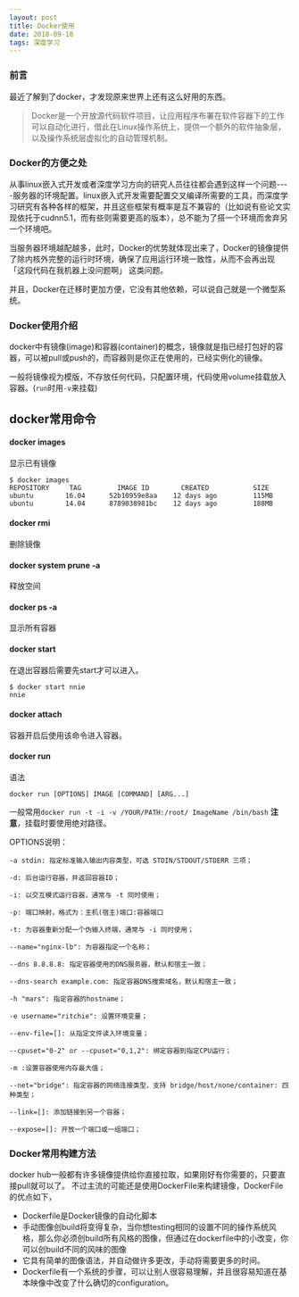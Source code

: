 ```yaml
---
layout: post
title: Docker使用
date: 2018-09-18
tags: 深度学习
---
```


### 前言

最近了解到了docker，才发现原来世界上还有这么好用的东西。
>Docker是一个开放源代码软件项目，让应用程序布署在软件容器下的工作可以自动化进行，借此在Linux操作系统上，提供一个额外的软件抽象层，以及操作系统层虚拟化的自动管理机制。

### Docker的方便之处

从事linux嵌入式开发或者深度学习方向的研究人员往往都会遇到这样一个问题----服务器的环境配置。linux嵌入式开发需要配置交叉编译所需要的工具，而深度学习研究有各种各样的框架，并且这些框架有概率是互不兼容的（比如说有些论文实现依托于cudnn5.1，而有些则需要更高的版本），总不能为了搭一个环境而舍弃另一个环境吧。

当服务器环境越配越多，此时，Docker的优势就体现出来了，Docker的镜像提供了除内核外完整的运行时环境，确保了应用运行环境一致性，从而不会再出现 「这段代码在我机器上没问题啊」 这类问题。

并且，Docker在迁移时更加方便，它没有其他依赖，可以说自己就是一个微型系统。

### Docker使用介绍

docker中有镜像(image)和容器(container)的概念，镜像就是指已经打包好的容器，可以被pull或push的，而容器则是你正在使用的，已经实例化的镜像。

一般将镜像视为模版，不存放任何代码，只配置环境，代码使用volume挂载放入容器。(`run`时用`-v`来挂载)

## docker常用命令

####  docker images

显示已有镜像

```
$ docker images
REPOSITORY     TAG         IMAGE ID        CREATED           SIZE
ubuntu        16.04      52b10959e8aa    12 days ago         115MB
ubuntu        14.04      8789038981bc    12 days ago         188MB
```

#### docker rmi

删除镜像

#### docker system prune -a

释放空间

#### docker ps -a

显示所有容器

#### docker start 

在退出容器后需要先start才可以进入。

```
$ docker start nnie
nnie
```

#### docker attach

容器开启后使用该命令进入容器。

#### docker run

语法

```
docker run [OPTIONS] IMAGE [COMMAND] [ARG...]
```

一般常用`docker run -t -i -v /YOUR/PATH:/root/ ImageName /bin/bash`
**注意**，挂载时要使用绝对路径。

OPTIONS说明：

```
-a stdin: 指定标准输入输出内容类型，可选 STDIN/STDOUT/STDERR 三项；

-d: 后台运行容器，并返回容器ID；

-i: 以交互模式运行容器，通常与 -t 同时使用；

-p: 端口映射，格式为：主机(宿主)端口:容器端口

-t: 为容器重新分配一个伪输入终端，通常与 -i 同时使用；

--name="nginx-lb": 为容器指定一个名称；

--dns 8.8.8.8: 指定容器使用的DNS服务器，默认和宿主一致；

--dns-search example.com: 指定容器DNS搜索域名，默认和宿主一致；

-h "mars": 指定容器的hostname；

-e username="ritchie": 设置环境变量；

--env-file=[]: 从指定文件读入环境变量；

--cpuset="0-2" or --cpuset="0,1,2": 绑定容器到指定CPU运行；

-m :设置容器使用内存最大值；

--net="bridge": 指定容器的网络连接类型，支持 bridge/host/none/container: 四种类型；

--link=[]: 添加链接到另一个容器；

--expose=[]: 开放一个端口或一组端口；
```

### Docker常用构建方法

docker hub一般都有许多镜像提供给你直接拉取，如果刚好有你需要的，只要直接pull就可以了。
不过主流的可能还是使用DockerFile来构建镜像，DockerFile的优点如下，
- Dockerfile是Docker镜像的自动化脚本
- 手动图像创build将变得复杂，当你想testing相同的设置不同的操作系统风格，那么你必须创build所有风格的图像，但通过在dockerfile中的小改变，你可以创build不同的风味的图像
- 它具有简单的图像语法，并自动做许多更改，手动将需要更多的时间。
- Dockerfile有一个系统的步骤，可以让别人很容易理解，并且很容易知道在基本映像中改变了什么确切的configuration。

